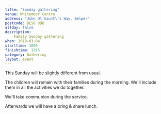```yaml
---
title: "Sunday gathering"
venue: Whitemoor Centre
address: "John O\'Gaunt\'s Way, Belper"
postcode: DE56 0DB
allday: false
description: 
    Family Sunday gathering
when: 2018-03-04
starttime: 1030
finishtime: 1215
category: Gathering
layout: event
---
```

This Sunday will be slightly different from usual.

The children will remain with their families during the morning. We'll include them in all the activities we do together.

We'll take communion during the service.

Afterwards we will have a bring & share lunch.